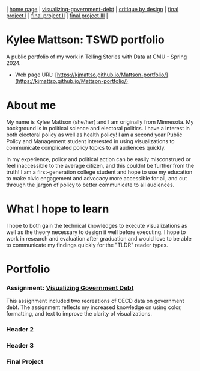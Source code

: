 | [home page](https://kjmattso.github.io/Mattson-portfolio/) | [visualizing-government-debt](https://kjmattso.github.io/Mattson-portfolio/Visualizing_gov_debt.html) | [critique by design](critique-by-design) | [final project I](final-project-part-one) | [final project II](final-project-part-two) | [final project III](final-project-part-three) |

# Kylee Mattson: TSWD portfolio
A public portfolio of my work in Telling Stories with Data at CMU - Spring 2024. 

- Web page URL: [https://kjmattso.github.io/Mattson-portfolio/](https://kjmattso.github.io/Mattson-portfolio/) 

# About me
My name is Kylee Mattson (she/her) and I am originally from Minnesota. My background is in political science and electoral politics. I have a interest in both electoral policy as well as health policy! I am a second year Public Policy and Management student interested in using visualizations to communicate complicated policy topics to all audiences quickly. 

In my experience, policy and political action can be easily misconstrued or feel inaccessible to the average citizen, and this couldnt be further from the truth! I am a first-generation college student and hope to use my education to make civic engagement and advocacy more accessible for all, and cut through the jargon of policy to better communicate to all audiences.

# What I hope to learn
I hope to both gain the technical knowledges to execute visualizations as well as the theory necessary to design it well before executing. I hope to work in research and evaluation after graduation and would love to be able to communicate my findings quickly for the "TLDR" reader types. 

# Portfolio

### Assignment: [Visualizing Government Debt](Visualizing_gov_debt.md)

This assignment included two recreations of OECD data on government debt. The assignment reflects my increased knowledge on using color, formatting, and text to improve the clarity of visualizations.

### Header 2

### Header 3

### Final Project
